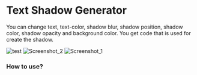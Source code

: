 # Text Shadow Generator


You can change text, text-color, shadow blur, shadow position, shadow color, shadow opacity and background color.
You get code that is used for create the shadow.


![test](https://user-images.githubusercontent.com/56945282/90831435-9922ed00-e33b-11ea-9716-c13d82046c67.gif)
![Screenshot_2](https://user-images.githubusercontent.com/56945282/90831437-9a541a00-e33b-11ea-839c-705775e1abe2.png)
![Screenshot_1](https://user-images.githubusercontent.com/56945282/90831441-9b854700-e33b-11ea-9911-1454258796c2.png)


### How to use?

